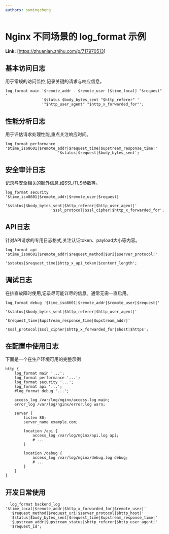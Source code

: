 ```yaml
---
authors: sumingcheng
---
```

# Nginx 不同场景的 log_format 示例



 **Link:** [https://zhuanlan.zhihu.com/p/717970513]

## 基本访问日志  

用于常规的访问监控,记录关键的请求与响应信息。

```
log_format main '$remote_addr - $remote_user [$time_local] "$request" '
                '$status $body_bytes_sent "$http_referer" '
                '"$http_user_agent" "$http_x_forwarded_for"';
```
## 性能分析日志  

用于评估请求处理性能,重点关注响应时间。

```
log_format performance '$time_iso8601|$remote_addr|$request_time|$upstream_response_time|'
                       '$status|$request|$body_bytes_sent';
```
## 安全审计日志  

记录与安全相关的额外信息,如SSL/TLS参数等。

```
log_format security '$time_iso8601|$remote_addr|$remote_user|$request|'
                    '$status|$body_bytes_sent|$http_referer|$http_user_agent|'
                    '$ssl_protocol|$ssl_cipher|$http_x_forwarded_for';
```
## API日志  

针对API请求的专用日志格式,关注认证token、payload大小等内容。

```
log_format api '$time_iso8601|$remote_addr|$request_method|$uri|$server_protocol|'
               '$status|$request_time|$http_x_api_token|$content_length';
```
## 调试日志  

在排查故障时使用,记录尽可能详尽的信息。通常无需一直启用。

```
log_format debug '$time_iso8601|$remote_addr|$remote_user|$request|'
                 '$status|$body_bytes_sent|$http_referer|$http_user_agent|'
                 '$request_time|$upstream_response_time|$upstream_addr|'
                 '$ssl_protocol|$ssl_cipher|$http_x_forwarded_for|$host|$https';
```
## 在配置中使用日志  

下面是一个在生产环境可用的完整示例

```
http {
    log_format main '...';
    log_format performance '...';
    log_format security '...';
    log_format api '...';
    #log_format debug '...';
​
    access_log /var/log/nginx/access.log main;
    error_log /var/log/nginx/error.log warn;
​
    server {
        listen 80;
        server_name example.com;
        
        location /api {
            access_log /var/log/nginx/api.log api;
            # ...
        }
​
        location /debug {
            access_log /var/log/nginx/debug.log debug;
            # ...
        }
    }
}
```
## 开发日常使用  
```
  log_format backend_log '$time_local|$remote_addr|$http_x_forwarded_for|$remote_user|'
  '$request_method|$request_uri|$server_protocol|$http_host|'
  '$status|$body_bytes_sent|$request_time|$upstream_response_time|'
  '$upstream_addr|$upstream_status|$http_referer|$http_user_agent|'
  '$request_id';
```
